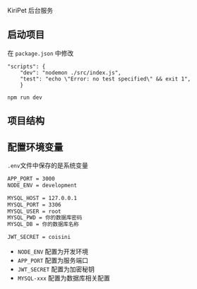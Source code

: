KiriPet 后台服务

## 启动项目

在 `package.json` 中修改

```shell
"scripts": {
    "dev": "nodemon ./src/index.js",
    "test": "echo \"Error: no test specified\" && exit 1",
    }
```

```shell
npm run dev
```

## 项目结构

## 配置环境变量

`.env`文件中保存的是系统变量

```txt
APP_PORT = 3000
NODE_ENV = development

MYSQL_HOST = 127.0.0.1
MYSQL_PORT = 3306
MYSQL_USER = root
MYSQL_PWD = 你的数据库密码
MYSQL_DB = 你的数据库名称

JWT_SECRET = coisini
```

- `NODE_ENV` 配置为开发环境
- `APP_PORT` 配置为服务端口
- `JWT_SECRET` 配置为加密秘钥
- `MYSQL-xxx` 配置为数据库相关配置
